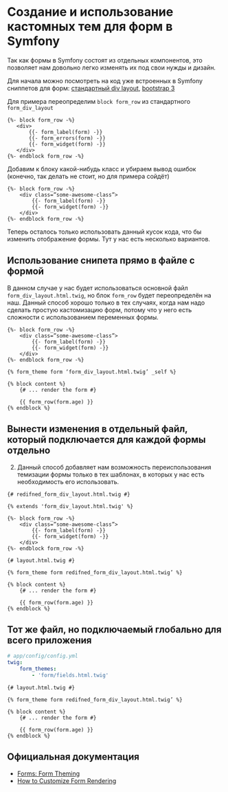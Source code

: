 # Создание и использование кастомных тем для форм в Symfony

Так как формы в Symfony состоят из отдельных компонентов, это позволяет нам довольно легко изменять их под свои нужды и дизайн.

Для начала можно посмотреть на код уже встроенных в Symfony сниппетов для форм: [стандартный div layout](https://github.com/symfony/symfony/blob/master/src/Symfony/Bridge/Twig/Resources/views/Form/form_div_layout.html.twig), [bootstrap 3](https://github.com/symfony/symfony/blob/master/src/Symfony/Bridge/Twig/Resources/views/Form/bootstrap_3_layout.html.twig)

Для примера переопределим `block form_row` из стандартного `form_div_layout`

```twig
{%- block form_row -%}
   <div>
       {{- form_label(form) -}}
       {{- form_errors(form) -}}
       {{- form_widget(form) -}}
   </div>
{%- endblock form_row -%}
```
Добавим к блоку какой-нибудь класс и убираем вывод ошибок (конечно, так делать не стоит, но для примера сойдёт)

```twig
{%- block form_row -%}
    <div class=”some-awesome-class”>
        {{- form_label(form) -}}
        {{- form_widget(form) -}}
    </div>
{%- endblock form_row -%}
```

Теперь осталось только использовать данный кусок кода, что бы изменить отображение формы. Тут у нас есть несколько вариантов.

## Использование снипета прямо в файле с формой
В данном случае у нас будет использоваться основной файл `form_div_layout.html.twig`, но блок `form_row` будет переопределён на наш. Данный способ хорошо только в тех случаях, когда нам надо сделать простую кастомизацию форм, потому что у него есть сложности с использованием переменных формы.

```twig
{%- block form_row -%}
    <div class=”some-awesome-class”>
        {{- form_label(form) -}}
        {{- form_widget(form) -}}
    </div>
{%- endblock form_row -%}

{% form_theme form ‘form_div_layout.html.twig’ _self %}

{% block content %}
    {# ... render the form #}

    {{ form_row(form.age) }}
{% endblock %}
```

## Вынести изменения в отдельный файл, который подключается для каждой формы отдельно
2) Данный способ добавляет нам возможность переиспользования темизации формы только в тех шаблонах, в которых у нас есть необходимость его использовать.

```twig
{# redifned_form_div_layout.html.twig #}

{% extends 'form_div_layout.html.twig' %}

{%- block form_row -%}
    <div class=”some-awesome-class”>
        {{- form_label(form) -}}
        {{- form_widget(form) -}}
    </div>
{%- endblock form_row -%}
```

```twig
{# layout.html.twig #}

{% form_theme form redifned_form_div_layout.html.twig’ %}

{% block content %}
    {# ... render the form #}

    {{ form_row(form.age) }}
{% endblock %}
```

## Тот же файл, но подключаемый глобально для всего приложения

```yaml
# app/config/config.yml
twig:
    form_themes:
        - 'form/fields.html.twig'
```

```twig
{# layout.html.twig #}

{% form_theme form redifned_form_div_layout.html.twig’ %}

{% block content %}
    {# ... render the form #}

    {{ form_row(form.age) }}
{% endblock %}
```

## Официальная документация
* [Forms: Form Theming](http://symfony.com/doc/current/book/forms.html#form-theming)
* [How to Customize Form Rendering](http://symfony.com/doc/current/cookbook/form/form_customization.html)
